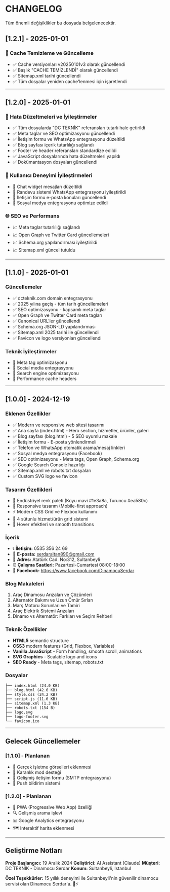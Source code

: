 # CHANGELOG

Tüm önemli değişiklikler bu dosyada belgelenecektir.

## [1.2.1] - 2025-01-01

### 🔄 Cache Temizleme ve Güncelleme
- ✅ Cache versiyonları v20250101v3 olarak güncellendi
- ✅ Başlık "CACHE TEMİZLENDİ" olarak güncellendi
- ✅ Sitemap.xml tarihi güncellendi
- ✅ Tüm dosyalar yeniden cache'lenmesi için işaretlendi

---

## [1.2.0] - 2025-01-01

### 🔧 Hata Düzeltmeleri ve İyileştirmeler
- ✅ Tüm dosyalarda "DC TEKNİK" referansları tutarlı hale getirildi
- ✅ Meta taglar ve SEO optimizasyonu güncellendi
- ✅ İletişim formu ve WhatsApp entegrasyonu düzeltildi
- ✅ Blog sayfası içerik tutarlılığı sağlandı
- ✅ Footer ve header referansları standardize edildi
- ✅ JavaScript dosyalarında hata düzeltmeleri yapıldı
- ✅ Dokümantasyon dosyaları güncellendi

### 📱 Kullanıcı Deneyimi İyileştirmeleri
- 🔧 Chat widget mesajları düzeltildi
- 🔧 Randevu sistemi WhatsApp entegrasyonu iyileştirildi
- 🔧 İletişim formu e-posta konuları güncellendi
- 🔧 Sosyal medya entegrasyonu optimize edildi

### 🌐 SEO ve Performans
- 📈 Meta taglar tutarlılığı sağlandı
- 📈 Open Graph ve Twitter Card güncellemeleri
- 📈 Schema.org yapılandırması iyileştirildi
- 📈 Sitemap.xml güncel tutuldu

---

## [1.1.0] - 2025-01-01

### Güncellemeler
- ✅ dcteknik.com domain entegrasyonu
- ✅ 2025 yılına geçiş - tüm tarih güncellemeleri
- ✅ SEO optimizasyonu - kapsamlı meta taglar
- ✅ Open Graph ve Twitter Card meta tagları
- ✅ Canonical URL'ler güncellendi
- ✅ Schema.org JSON-LD yapılandırması
- ✅ Sitemap.xml 2025 tarihi ile güncellendi
- ✅ Favicon ve logo versiyonları güncellendi

### Teknik İyileştirmeler
- 🔧 Meta tag optimizasyonu
- 🔧 Social media entegrasyonu
- 🔧 Search engine optimizasyonu
- 🔧 Performance cache headers

---

## [1.0.0] - 2024-12-19

### Eklenen Özellikler
- ✅ Modern ve responsive web sitesi tasarımı
- ✅ Ana sayfa (index.html) - Hero section, hizmetler, ürünler, galeri
- ✅ Blog sayfası (blog.html) - 5 SEO uyumlu makale
- ✅ İletişim formu - E-posta yönlendirmeli
- ✅ Telefon ve WhatsApp otomatik arama/mesaj linkleri
- ✅ Sosyal medya entegrasyonu (Facebook)
- ✅ SEO optimizasyonu - Meta tags, Open Graph, Schema.org
- ✅ Google Search Console hazırlığı
- ✅ Sitemap.xml ve robots.txt dosyaları
- ✅ Custom SVG logo ve favicon

### Tasarım Özellikleri
- 🎨 Endüstriyel renk paleti (Koyu mavi #1e3a8a, Turuncu #ea580c)
- 📱 Responsive tasarım (Mobile-first approach)
- ⚡ Modern CSS Grid ve Flexbox kullanımı
- 🎯 4 sütunlu hizmet/ürün grid sistemi
- 💫 Hover efektleri ve smooth transitions

### İçerik
- 📞 **İletişim:** 0535 356 24 69
- 📧 **E-posta:** serdaraltan890@gmail.com
- 📍 **Adres:** Atatürk Cad. No:312, Sultanbeyli
- ⏰ **Çalışma Saatleri:** Pazartesi-Cumartesi 08:00-18:00
- 🔗 **Facebook:** https://www.facebook.com/DinamocuSerdar

### Blog Makaleleri
1. Araç Dinamosu Arızaları ve Çözümleri
2. Alternatör Bakımı ve Uzun Ömür Sırları
3. Marş Motoru Sorunları ve Tamiri
4. Araç Elektrik Sistemi Arızaları
5. Dinamo vs Alternatör: Farkları ve Seçim Rehberi

### Teknik Özellikler
- **HTML5** semantic structure
- **CSS3** modern features (Grid, Flexbox, Variables)
- **Vanilla JavaScript** - Form handling, smooth scroll, animations
- **SVG Graphics** - Scalable logo and icons
- **SEO Ready** - Meta tags, sitemap, robots.txt

### Dosyalar
```
├── index.html (24.0 KB)
├── blog.html (42.6 KB)
├── style.css (24.2 KB)
├── script.js (11.6 KB)
├── sitemap.xml (1.3 KB)
├── robots.txt (154 B)
├── logo.svg
├── logo-footer.svg
└── favicon.ico
```

---

## Gelecek Güncellemeler

### [1.1.0] - Planlanan
- 📸 Gerçek işletme görselleri eklenmesi
- 🌙 Karanlık mod desteği
- 📧 Gelişmiş iletişim formu (SMTP entegrasyonu)
- 🔔 Push bildirim sistemi

### [1.2.0] - Planlanan  
- 📱 PWA (Progressive Web App) özelliği
- 🔍 Gelişmiş arama işlevi
- 📊 Google Analytics entegrasyonu
- 🗺️ Interaktif harita eklenmesi

---

## Geliştirme Notları

**Proje Başlangıcı:** 19 Aralık 2024
**Geliştirici:** AI Assistant (Claude)
**Müşteri:** DC TEKNİK - Dinamocu Serdar
**Konum:** Sultanbeyli, İstanbul

**Özel Teşekkürler:** 15 yıllık deneyimi ile Sultanbeyli'nin güvenilir dinamocu servisi olan Dinamocu Serdar'a. 🚗⚡ 